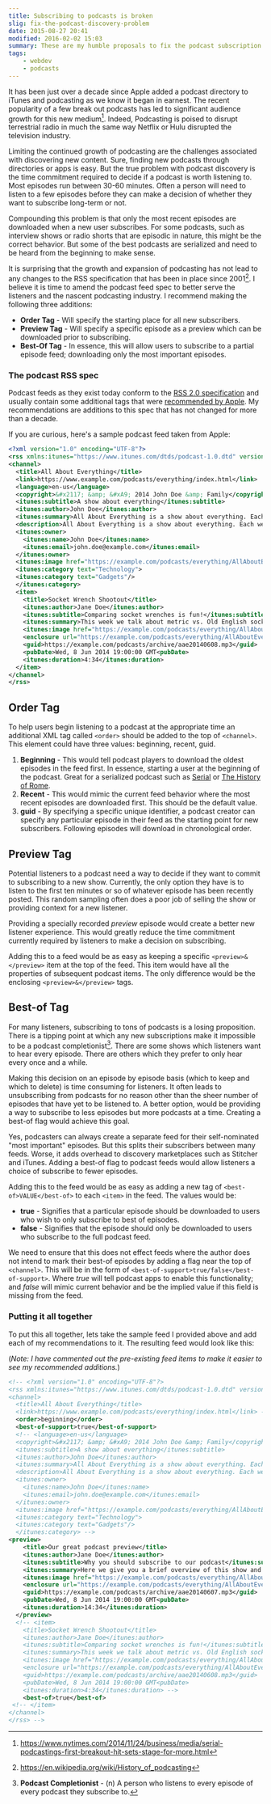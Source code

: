 ```yaml
---
title: Subscribing to podcasts is broken
slig: fix-the-podcast-discovery-problem
date: 2015-08-27 20:41
modified: 2016-02-02 15:03
summary: These are my humble proposals to fix the podcast subscription problem. Making a few additions to the podcast feed spec would allow podcasting to thrive.
tags:
    - webdev
    - podcasts
---
```


It has been just over a decade since Apple added a podcast directory to iTunes and podcasting as we know it began in earnest. The recent popularity of a few break out podcasts has led to significant audience growth for this new medium[^1]. Indeed, Podcasting is poised to disrupt terrestrial radio in much the same way Netflix or Hulu disrupted the television industry.

Limiting the continued growth of podcasting are the challenges associated with discovering new content. Sure, finding new podcasts through directories or apps is easy. But the true problem with podcast discovery is the time commitment required to decide if a podcast is worth listening to. Most episodes run between 30-60 minutes. Often a person will need to listen to a few episodes before they can make a decision of whether they want to subscribe long-term or not.

Compounding this problem is that only the most recent episodes are downloaded when a new user subscribes. For some podcasts, such as interview shows or radio shorts that are episodic in nature, this might be the correct behavior. But some of the best podcasts are serialized and need to be heard from the beginning to make sense.

It is surprising that the growth and expansion of podcasting has not lead to any changes to the RSS specification that has been in place since 2001[^2]. I believe it is time to amend the podcast feed spec to better serve the listeners and the nascent podcasting industry. I recommend making the following three additions:

-   **Order Tag** - Will specify the starting place for all new subscribers.
-   **Preview Tag** - Will specify a specific episode as a preview which can be downloaded prior to subscribing.
-   **Best-Of Tag** - In essence, this will allow users to subscribe to a partial episode feed; downloading only the most important episodes.

### The podcast RSS spec

Podcast feeds as they exist today conform to the [RSS 2.0 specification][3] and usually contain some additional tags that were [recommended by Apple][4]. My recommendations are additions to this spec that has not changed for more than a decade.

If you are curious, here's a sample podcast feed taken from Apple:

```xml
<?xml version="1.0" encoding="UTF-8"?>
<rss xmlns:itunes="https://www.itunes.com/dtds/podcast-1.0.dtd" version="2.0">
<channel>
  <title>All About Everything</title>
  <link>https://www.example.com/podcasts/everything/index.html</link>
  <language>en-us</language>
  <copyright>&#x2117; &amp; &#xA9; 2014 John Doe &amp; Family</copyright>
  <itunes:subtitle>A show about everything</itunes:subtitle>
  <itunes:author>John Doe</itunes:author>
  <itunes:summary>All About Everything is a show about everything. Each week we dive into any subject known to man and talk about it as much as we can. Look for our podcast in the Podcasts app or in the iTunes Store</itunes:summary>
  <description>All About Everything is a show about everything. Each week we dive into any subject known to man and talk about it as much as we can. Look for our podcast in the Podcasts app or in the iTunes Store</description>
  <itunes:owner>
    <itunes:name>John Doe</itunes:name>
    <itunes:email>john.doe@example.com</itunes:email>
  </itunes:owner>
  <itunes:image href="https://example.com/podcasts/everything/AllAboutEverything.jpg" />
  <itunes:category text="Technology">
  <itunes:category text="Gadgets"/>
  </itunes:category>
  <item>
    <title>Socket Wrench Shootout</title>
    <itunes:author>Jane Doe</itunes:author>
    <itunes:subtitle>Comparing socket wrenches is fun!</itunes:subtitle>
    <itunes:summary>This week we talk about metric vs. Old English socket wrenches. Which one is better? Do you really need both? Get all of your answers here.</itunes:summary>
    <itunes:image href="https://example.com/podcasts/everything/AllAboutEverything/Episode2.jpg" />
    <enclosure url="https://example.com/podcasts/everything/AllAboutEverythingEpisode2.mp3" length="5650889" type="audio/mpeg" />
    <guid>https://example.com/podcasts/archive/aae20140608.mp3</guid>
    <pubDate>Wed, 8 Jun 2014 19:00:00 GMT<pubDate>
    <itunes:duration>4:34</itunes:duration>
  </item>
</channel>
</rss>
```

## Order Tag

To help users begin listening to a podcast at the appropriate time an additional XML tag called `<order>` should be added to the top of `<channel>`. This element could have three values: beginning, recent, guid.

1. **Beginning** - This would tell podcast players to download the oldest episodes in the feed first. In essence, starting a user at the beginning of the podcast. Great for a serialized podcast such as [Serial][1] or [The History of Rome][2].
2. **Recent** - This would mimic the current feed behavior where the most recent episodes are downloaded first. This should be the default value.
3. **guid** - By specifying a specific unique identifier, a podcast creator can specify any particular episode in their feed as the starting point for new subscribers. Following episodes will download in chronological order.

## Preview Tag

Potential listeners to a podcast need a way to decide if they want to commit to subscribing to a new show. Currently, the only option they have is to listen to the first ten minutes or so of whatever episode has been recently posted. This random sampling often does a poor job of selling the show or providing context for a new listener.

Providing a specially recorded _preview_ episode would create a better new listener experience. This would greatly reduce the time commitment currently required by listeners to make a decision on subscribing.

Adding this to a feed would be as easy as keeping a specific `<preview>&</preview>` item at the top of the feed. This item would have all the properties of subsequent podcast items. The only difference would be the enclosing `<preview>&</preview>` tags.

## Best-of Tag

For many listeners, subscribing to tons of podcasts is a losing proposition. There is a tipping point at which any new subscriptions make it impossible to be a podcast completionist[^3]. There are some shows which listeners want to hear every episode. There are others which they prefer to only hear every once and a while.

Making this decision on an episode by episode basis (which to keep and which to delete) is time consuming for listeners. It often leads to unsubscribing from podcasts for no reason other than the sheer number of episodes that have yet to be listened to. A better option, would be providing a way to subscribe to less episodes but more podcasts at a time. Creating a best-of flag would achieve this goal.

Yes, podcasters can always create a separate feed for their self-nominated "most important" episodes. But this splits their subscribers between many feeds. Worse, it adds overhead to discovery marketplaces such as Stitcher and iTunes. Adding a best-of flag to podcast feeds would allow listeners a choice of subscribe to fewer episodes.

Adding this to the feed would be as easy as adding a new tag of `<best-of>VALUE</best-of>` to each `<item>` in the feed. The values would be:

-   **true** - Signifies that a particular episode should be downloaded to users who wish to only subscribe to best of episodes.
-   **false** - Signifies that the episode should only be downloaded to users who subscribe to the full podcast feed.

We need to ensure that this does not effect feeds where the author does not intend to mark their best-of episodes by adding a flag near the top of `<channel>`. This will be in the form of `<best-of-support>true/false</best-of-support>`. Where _true_ will tell podcast apps to enable this functionality; and _false_ will mimic current behavior and be the implied value if this field is missing from the feed.

### Putting it all together

To put this all together, lets take the sample feed I provided above and add each of my recommendations to it. The resulting feed would look like this:

(_Note: I have commented out the pre-existing feed items to make it easier to see my recommended additions._)

```xml
<!-- <?xml version="1.0" encoding="UTF-8"?>
<rss xmlns:itunes="https://www.itunes.com/dtds/podcast-1.0.dtd" version="2.0">
<channel>
  <title>All About Everything</title>
  <link>https://www.example.com/podcasts/everything/index.html</link> -->
  <order>beginning</order>
  <best-of-support>true</best-of-support>
  <!-- <language>en-us</language>
  <copyright>&#x2117; &amp; &#xA9; 2014 John Doe &amp; Family</copyright>
  <itunes:subtitle>A show about everything</itunes:subtitle>
  <itunes:author>John Doe</itunes:author>
  <itunes:summary>All About Everything is a show about everything. Each week we dive into any subject known to man and talk about it as much as we can. Look for our podcast in the Podcasts app or in the iTunes Store</itunes:summary>
  <description>All About Everything is a show about everything. Each week we dive into any subject known to man and talk about it as much as we can. Look for our podcast in the Podcasts app or in the iTunes Store</description>
  <itunes:owner>
    <itunes:name>John Doe</itunes:name>
    <itunes:email>john.doe@example.com</itunes:email>
  </itunes:owner>
  <itunes:image href="https://example.com/podcasts/everything/AllAboutEverything.jpg" />
  <itunes:category text="Technology">
  <itunes:category text="Gadgets"/>
  </itunes:category> -->
<preview>
    <title>Our great podcast preview</title>
    <itunes:author>Jane Doe</itunes:author>
    <itunes:subtitle>Why you should subscribe to our podcast</itunes:subtitle>
    <itunes:summary>Here we give you a brief overview of this show and why you should subscribe</itunes:summary>
    <itunes:image href="https://example.com/podcasts/everything/AllAboutEverything/EpisodePreview.jpg" />
    <enclosure url="https://example.com/podcasts/everything/AllAboutEverythingPreview.mp3" length="5650889" type="audio/mpeg" />
    <guid>https://example.com/podcasts/archive/aae20140607.mp3</guid>
    <pubDate>Wed, 8 Jun 2014 19:00:00 GMT<pubDate>
    <itunes:duration>14:34</itunes:duration>
  </preview>
  <!-- <item>
    <title>Socket Wrench Shootout</title>
    <itunes:author>Jane Doe</itunes:author>
    <itunes:subtitle>Comparing socket wrenches is fun!</itunes:subtitle>
    <itunes:summary>This week we talk about metric vs. Old English socket wrenches. Which one is better? Do you really need both? Get all of your answers here.</itunes:summary>
    <itunes:image href="https://example.com/podcasts/everything/AllAboutEverything/Episode2.jpg" />
    <enclosure url="https://example.com/podcasts/everything/AllAboutEverythingEpisode2.mp3" length="5650889" type="audio/mpeg" />
    <guid>https://example.com/podcasts/archive/aae20140608.mp3</guid>
    <pubDate>Wed, 8 Jun 2014 19:00:00 GMT<pubDate>
    <itunes:duration>4:34</itunes:duration> -->
    <best-of>true</best-of>
 <!-- </item>
</channel>
</rss> -->
```

[1]: https://serialpodcast.org/
[2]: https://thehistoryofrome.typepad.com
[3]: https://cyber.law.harvard.edu/rss/rss.html
[4]: https://www.apple.com/itunes/podcasts/specs.html

[^1]: https://www.nytimes.com/2014/11/24/business/media/serial-podcastings-first-breakout-hit-sets-stage-for-more.html
[^2]: https://en.wikipedia.org/wiki/History_of_podcasting
[^3]: **Podcast Completionist** - (n) A person who listens to every episode of every podcast they subscribe to.
